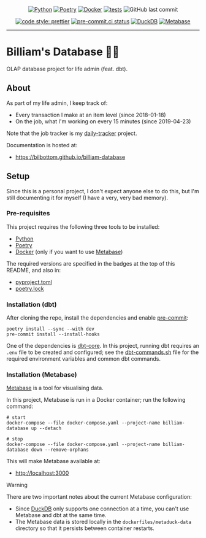<div align="center">

[![Python](https://img.shields.io/badge/Python-3.11-blue.svg)](https://www.python.org/downloads/release/python-3110/)
[![Poetry](https://img.shields.io/endpoint?url=https://python-poetry.org/badge/v0.json)](https://python-poetry.org/)
[![Docker](https://img.shields.io/badge/Docker-24.0.6-blue.svg)](https://www.docker.com/)
[![tests](https://github.com/Bilbottom/billiam-database/actions/workflows/tests.yaml/badge.svg)](https://github.com/Bilbottom/billiam-database/actions/workflows/tests.yaml)
![GitHub last commit](https://img.shields.io/github/last-commit/Bilbottom/billiam-database)

[![code style: prettier](https://img.shields.io/badge/code_style-prettier-ff69b4.svg?style=flat-square)](https://github.com/prettier/prettier)
[![pre-commit.ci status](https://results.pre-commit.ci/badge/github/Bilbottom/billiam-database/main.svg)](https://results.pre-commit.ci/latest/github/Bilbottom/billiam-database/main)
[![DuckDB](https://img.shields.io/badge/DuckDB-0.9-teal.svg)](https://duckdb.org/)
[![Metabase](https://img.shields.io/badge/Metabase-0.47-teal.svg)](https://www.metabase.com/)

</div>

---

# Billiam's Database 🧙‍♂️

OLAP database project for life admin (feat. dbt).

## About

As part of my life admin, I keep track of:

- Every transaction I make at an item level (since 2018-01-18)
- On the job, what I'm working on every 15 minutes (since 2019-04-23)

Note that the job tracker is my [daily-tracker](https://github.com/Bilbottom/daily-tracker) project.

Documentation is hosted at:

- https://bilbottom.github.io/billiam-database

## Setup

Since this is a personal project, I don't expect anyone else to do this, but I'm still documenting it for myself (I have a very, very bad memory).

### Pre-requisites

This project requires the following three tools to be installed:

- [Python](https://www.python.org/downloads/release/python-3110/)
- [Poetry](https://python-poetry.org/)
- [Docker](https://www.docker.com/) (only if you want to use [Metabase](https://www.metabase.com/))

The required versions are specified in the badges at the top of this README, and also in:

- [pyproject.toml](pyproject.toml)
- [poetry.lock](poetry.lock)

### Installation (dbt)

After cloning the repo, install the dependencies and enable [pre-commit](https://pre-commit.com/):

```shell
poetry install --sync --with dev
pre-commit install --install-hooks
```

One of the dependencies is [dbt-core](https://www.getdbt.com/). In this project, running dbt requires an `.env` file to be created and configured; see the [dbt-commands.sh](dbt-commands.sh) file for the required environment variables and common dbt commands.

### Installation (Metabase)

[Metabase](https://www.metabase.com/) is a tool for visualising data.

In this project, Metabase is run in a Docker container; run the following command:

```shell
# start
docker-compose --file docker-compose.yaml --project-name billiam-database up --detach

# stop
docker-compose --file docker-compose.yaml --project-name billiam-database down --remove-orphans
```

This will make Metabase available at:

- [http://localhost:3000](http://localhost:3000)

> [!WARNING]
>
> There are two important notes about the current Metabase configuration:
>
> - Since [DuckDB](https://duckdb.org/) only supports one connection at a time, you can't use Metabase and dbt at the same time.
> - The Metabase data is stored locally in the `dockerfiles/metaduck-data` directory so that it persists between container restarts.
